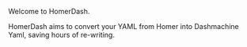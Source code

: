 Welcome to HomerDash.

HomerDash aims to convert your YAML from Homer into Dashmachine Yaml, saving hours of re-writing.